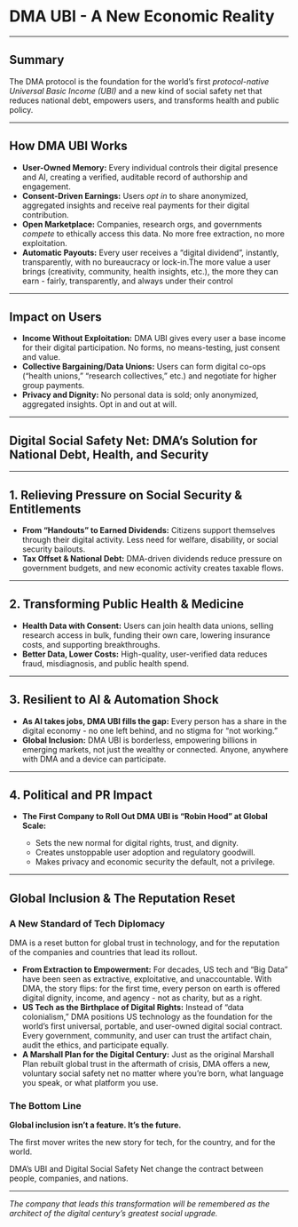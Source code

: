 # **DMA UBI \- A New Economic Reality**

---

## **Summary**

The DMA protocol is the foundation for the world’s first *protocol-native Universal Basic Income (UBI)* and a new kind of social safety net that reduces national debt, empowers users, and transforms health and public policy.

---

## **How DMA UBI Works**

* **User-Owned Memory:** Every individual controls their digital presence and AI, creating a verified, auditable record of authorship and engagement.  
* **Consent-Driven Earnings:** Users *opt in* to share anonymized, aggregated insights and receive real payments for their digital contribution.  
* **Open Marketplace:** Companies, research orgs, and governments *compete* to ethically access this data. No more free extraction, no more exploitation.  
* **Automatic Payouts:** Every user receives a “digital dividend”, instantly, transparently, with no bureaucracy or lock-in.The more value a user brings (creativity, community, health insights, etc.), the more they can earn \- fairly, transparently, and always under their control

---

## **Impact on Users**

* **Income Without Exploitation:** DMA UBI gives every user a base income for their digital participation. No forms, no means-testing, just consent and value.  
* **Collective Bargaining/Data Unions:** Users can form digital co-ops (“health unions,” “research collectives,” etc.) and negotiate for higher group payments.  
* **Privacy and Dignity:** No personal data is sold; only anonymized, aggregated insights. Opt in and out at will.

---

## **Digital Social Safety Net: DMA’s Solution for National Debt, Health, and Security**

---

## **1\. Relieving Pressure on Social Security & Entitlements**

* **From “Handouts” to Earned Dividends:** Citizens support themselves through their digital activity. Less need for welfare, disability, or social security bailouts.  
* **Tax Offset & National Debt:** DMA-driven dividends reduce pressure on government budgets, and new economic activity creates taxable flows.

---

## **2\. Transforming Public Health & Medicine**

* **Health Data with Consent:** Users can join health data unions, selling research access in bulk, funding their own care, lowering insurance costs, and supporting breakthroughs.  
* **Better Data, Lower Costs:** High-quality, user-verified data reduces fraud, misdiagnosis, and public health spend.

---

## **3\. Resilient to AI & Automation Shock**

* **As AI takes jobs, DMA UBI fills the gap:** Every person has a share in the digital economy \- no one left behind, and no stigma for “not working.”  
* **Global Inclusion:** DMA UBI is borderless, empowering billions in emerging markets, not just the wealthy or connected. Anyone, anywhere with DMA and a device can participate.

---

## **4\. Political and PR Impact**

* **The First Company to Roll Out DMA UBI is “Robin Hood” at Global Scale:**

  * Sets the new normal for digital rights, trust, and dignity.  
  * Creates unstoppable user adoption and regulatory goodwill.  
  * Makes privacy and economic security the default, not a privilege.

---

## **Global Inclusion & The Reputation Reset**

### **A New Standard of Tech Diplomacy**

DMA is a reset button for global trust in technology, and for the reputation of the companies and countries that lead its rollout.

* **From Extraction to Empowerment:** For decades, US tech and “Big Data” have been seen as extractive, exploitative, and unaccountable. With DMA, the story flips: for the first time, every person on earth is offered digital dignity, income, and agency \- not as charity, but as a right.  
* **US Tech as the Birthplace of Digital Rights:** Instead of “data colonialism,” DMA positions US technology as the foundation for the world’s first universal, portable, and user-owned digital social contract. Every government, community, and user can trust the artifact chain, audit the ethics, and participate equally.  
* **A Marshall Plan for the Digital Century:** Just as the original Marshall Plan rebuilt global trust in the aftermath of crisis, DMA offers a new, voluntary social safety net no matter where you’re born, what language you speak, or what platform you use.

### **The Bottom Line**

**Global inclusion isn’t a feature. It’s the future.**

The first mover writes the new story for tech, for the country, and for the world.

DMA’s UBI and Digital Social Safety Net change the contract between people, companies, and nations.

---

*The company that leads this transformation will be remembered as the architect of the digital century’s greatest social upgrade.*
